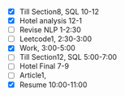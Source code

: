 - [x] Till Section8, SQL    10-12
- [x] Hotel analysis 12-1
- [ ] Revise NLP  1-2:30
- [ ] Leetcode1,             2:30-3:00
- [x] Work,              3:00-5:00
- [ ] Till Section12, SQL  5:00-7:00
- [ ] Hotel Final    7-9
- [ ] Article1,
- [x] Resume                   10:00-11:00